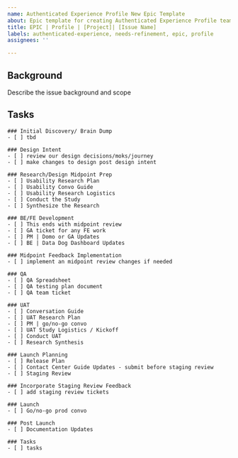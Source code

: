 ```yaml
---
name: Authenticated Experience Profile New Epic Template
about: Epic template for creating Authenticated Experience Profile team issues
title: EPIC | Profile | [Project]| [Issue Name]
labels: authenticated-experience, needs-refinement, epic, profile
assignees: ''

---
```


## Background
Describe the issue background and scope

## Tasks 


```[tasklist]
### Initial Discovery/ Brain Dump
- [ ] tbd
```

```[tasklist]
### Design Intent
- [ ] review our design decisions/moks/journey
- [ ] make changes to design post design intent
``` 

```[tasklist]
### Research/Design Midpoint Prep
- [ ] Usability Research Plan
- [ ] Usability Convo Guide
- [ ] Usability Research Logistics
- [ ] Conduct the Study
- [ ] Synthesize the Research
``` 

```[tasklist]
### BE/FE Development 
- [ ] This ends with midpoint review
- [ ] GA ticket for any FE work 
- [ ] PM | Domo or GA Updates
- [ ] BE | Data Dog Dashboard Updates
``` 

```[tasklist]
### Midpoint Feedback Implementation
- [ ] implement an midpoint review changes if needed 
``` 

```[tasklist]
### QA
- [ ] QA Spreadsheet 
- [ ] QA testing plan document  
- [ ] QA team ticket
``` 

```[tasklist]
### UAT
- [ ] Conversation Guide 
- [ ] UAT Research Plan 
- [ ] PM | go/no-go convo
- [ ] UAT Study Logistics / Kickoff
- [ ] Conduct UAT
- [ ] Research Synthesis 
``` 

```[tasklist]
### Launch Planning
- [ ] Release Plan 
- [ ] Contact Center Guide Updates - submit before staging review 
- [ ] Staging Review 
``` 

```[tasklist]
### Incorporate Staging Review Feedback 
- [ ] add staging review tickets
``` 

```[tasklist]
### Launch
- [ ] Go/no-go prod convo
``` 

```[tasklist]
### Post Launch
- [ ] Documentation Updates 
``` 

```[tasklist]
### Tasks
- [ ] tasks
``` 


